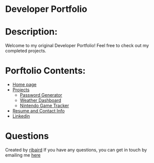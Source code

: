 
# Developer Portfolio
    
# Description:
Welcome to my original Developer Portfolio! Feel free to check out my completed projects.

# Porftolio Contents:
- [Home page](https://rjbaird.github.io/Portfolio/index.html)
- [Projects](https://rjbaird.github.io/Portfolio/routes/project.html)
   - [Password Generator](https://rjbaird.github.io/PasswordGenerator/)
   - [Weather Dashboard](https://rjbaird.github.io/WeatherDashboard/)
   - [Nintendo Game Tracker](https://boiling-plains-43100.herokuapp.com/)
- [Resume and Contact Info](https://rjbaird.github.io/Portfolio/routes/resume.html)
- [Linkedin](https://www.linkedin.com/in/bairdryan/)

# Questions
Created by [rjbaird](https://github.com/rjbaird)
If you have any questions, you can get in touch by emailing me [here](mailto:ryanjohnbaird@gmail.com)
